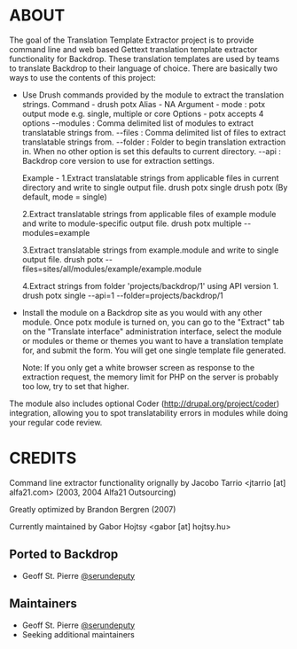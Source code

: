 ABOUT
================================================================================

The goal of the Translation Template Extractor project is to provide
command line and web based Gettext translation template extractor
functionality for Backdrop. These translation templates are used by
teams to translate Backdrop to their language of choice. There are
basically two ways to use the contents of this project:

 * Use Drush commands provided by the module to extract the translation strings.
     Command - drush potx
     Alias - NA
     Argument - mode : potx output mode e.g. single, multiple or core
     Options - potx accepts 4 options
       --modules : Comma delimited list of modules to extract translatable strings from.
       --files   : Comma delimited list of files to extract translatable strings from.
       --folder  : Folder to begin translation extraction in. When no other option is set this defaults to current directory.
       --api     : Backdrop core version to use for extraction settings.

     Example -
     1.Extract translatable strings from applicable files in current directory and write to single output file.
       drush potx single
       drush potx (By default, mode = single)

     2.Extract translatable strings from applicable files of example module and write to module-specific output file.
       drush potx multiple --modules=example

     3.Extract translatable strings from example.module and write to single output file.
       drush potx --files=sites/all/modules/example/example.module

     4.Extract strings from folder 'projects/backdrop/1' using API version 1.
       drush potx single --api=1 --folder=projects/backdrop/1

 * Install the module on a Backdrop site as you would with any other
   module. Once potx module is turned on, you can go to the
   "Extract" tab on the "Translate interface" administration interface, select
   the module or modules or theme or themes you want to have a translation
   template for, and submit the form. You will get one single template file
   generated.

   Note: If you only get a white browser screen as response to the
   extraction request, the memory limit for PHP on the server is probably
   too low, try to set that higher.

The module also includes optional Coder (http://drupal.org/project/coder)
integration, allowing you to spot translatability errors in modules while
doing your regular code review.

CREDITS
================================================================================

Command line extractor functionality orignally by
  Jacobo Tarrio <jtarrio [at] alfa21.com> (2003, 2004 Alfa21 Outsourcing)

Greatly optimized by
  Brandon Bergren (2007)

Currently maintained by
  Gabor Hojtsy <gabor [at] hojtsy.hu>

Ported to Backdrop
---

* Geoff St. Pierre [@serundeputy](https://github.com/serundeputy)

Maintainers
---

* Geoff St. Pierre [@serundeputy](https://github.com/serundeputy)
* Seeking additional maintainers
